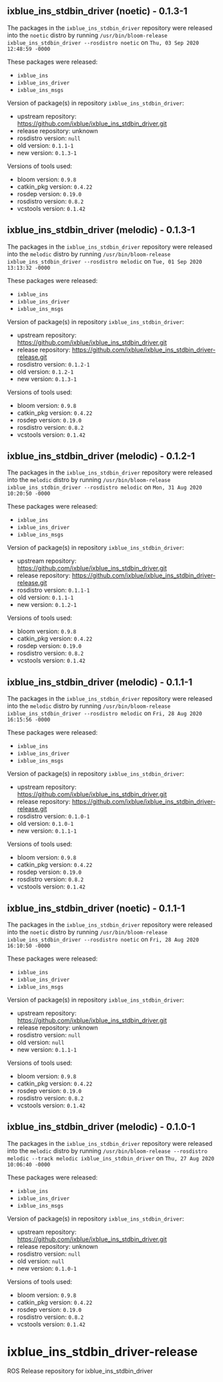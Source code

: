 ## ixblue_ins_stdbin_driver (noetic) - 0.1.3-1

The packages in the `ixblue_ins_stdbin_driver` repository were released into the `noetic` distro by running `/usr/bin/bloom-release ixblue_ins_stdbin_driver --rosdistro noetic` on `Thu, 03 Sep 2020 12:48:59 -0000`

These packages were released:
- `ixblue_ins`
- `ixblue_ins_driver`
- `ixblue_ins_msgs`

Version of package(s) in repository `ixblue_ins_stdbin_driver`:

- upstream repository: https://github.com/ixblue/ixblue_ins_stdbin_driver.git
- release repository: unknown
- rosdistro version: `null`
- old version: `0.1.1-1`
- new version: `0.1.3-1`

Versions of tools used:

- bloom version: `0.9.8`
- catkin_pkg version: `0.4.22`
- rosdep version: `0.19.0`
- rosdistro version: `0.8.2`
- vcstools version: `0.1.42`


## ixblue_ins_stdbin_driver (melodic) - 0.1.3-1

The packages in the `ixblue_ins_stdbin_driver` repository were released into the `melodic` distro by running `/usr/bin/bloom-release ixblue_ins_stdbin_driver --rosdistro melodic` on `Tue, 01 Sep 2020 13:13:32 -0000`

These packages were released:
- `ixblue_ins`
- `ixblue_ins_driver`
- `ixblue_ins_msgs`

Version of package(s) in repository `ixblue_ins_stdbin_driver`:

- upstream repository: https://github.com/ixblue/ixblue_ins_stdbin_driver.git
- release repository: https://github.com/ixblue/ixblue_ins_stdbin_driver-release.git
- rosdistro version: `0.1.2-1`
- old version: `0.1.2-1`
- new version: `0.1.3-1`

Versions of tools used:

- bloom version: `0.9.8`
- catkin_pkg version: `0.4.22`
- rosdep version: `0.19.0`
- rosdistro version: `0.8.2`
- vcstools version: `0.1.42`


## ixblue_ins_stdbin_driver (melodic) - 0.1.2-1

The packages in the `ixblue_ins_stdbin_driver` repository were released into the `melodic` distro by running `/usr/bin/bloom-release ixblue_ins_stdbin_driver --rosdistro melodic` on `Mon, 31 Aug 2020 10:20:50 -0000`

These packages were released:
- `ixblue_ins`
- `ixblue_ins_driver`
- `ixblue_ins_msgs`

Version of package(s) in repository `ixblue_ins_stdbin_driver`:

- upstream repository: https://github.com/ixblue/ixblue_ins_stdbin_driver.git
- release repository: https://github.com/ixblue/ixblue_ins_stdbin_driver-release.git
- rosdistro version: `0.1.1-1`
- old version: `0.1.1-1`
- new version: `0.1.2-1`

Versions of tools used:

- bloom version: `0.9.8`
- catkin_pkg version: `0.4.22`
- rosdep version: `0.19.0`
- rosdistro version: `0.8.2`
- vcstools version: `0.1.42`


## ixblue_ins_stdbin_driver (melodic) - 0.1.1-1

The packages in the `ixblue_ins_stdbin_driver` repository were released into the `melodic` distro by running `/usr/bin/bloom-release ixblue_ins_stdbin_driver --rosdistro melodic` on `Fri, 28 Aug 2020 16:15:56 -0000`

These packages were released:
- `ixblue_ins`
- `ixblue_ins_driver`
- `ixblue_ins_msgs`

Version of package(s) in repository `ixblue_ins_stdbin_driver`:

- upstream repository: https://github.com/ixblue/ixblue_ins_stdbin_driver.git
- release repository: https://github.com/ixblue/ixblue_ins_stdbin_driver-release.git
- rosdistro version: `0.1.0-1`
- old version: `0.1.0-1`
- new version: `0.1.1-1`

Versions of tools used:

- bloom version: `0.9.8`
- catkin_pkg version: `0.4.22`
- rosdep version: `0.19.0`
- rosdistro version: `0.8.2`
- vcstools version: `0.1.42`


## ixblue_ins_stdbin_driver (noetic) - 0.1.1-1

The packages in the `ixblue_ins_stdbin_driver` repository were released into the `noetic` distro by running `/usr/bin/bloom-release ixblue_ins_stdbin_driver --rosdistro noetic` on `Fri, 28 Aug 2020 16:10:50 -0000`

These packages were released:
- `ixblue_ins`
- `ixblue_ins_driver`
- `ixblue_ins_msgs`

Version of package(s) in repository `ixblue_ins_stdbin_driver`:

- upstream repository: https://github.com/ixblue/ixblue_ins_stdbin_driver.git
- release repository: unknown
- rosdistro version: `null`
- old version: `null`
- new version: `0.1.1-1`

Versions of tools used:

- bloom version: `0.9.8`
- catkin_pkg version: `0.4.22`
- rosdep version: `0.19.0`
- rosdistro version: `0.8.2`
- vcstools version: `0.1.42`


## ixblue_ins_stdbin_driver (melodic) - 0.1.0-1

The packages in the `ixblue_ins_stdbin_driver` repository were released into the `melodic` distro by running `/usr/bin/bloom-release --rosdistro melodic --track melodic ixblue_ins_stdbin_driver` on `Thu, 27 Aug 2020 10:06:40 -0000`

These packages were released:
- `ixblue_ins`
- `ixblue_ins_driver`
- `ixblue_ins_msgs`

Version of package(s) in repository `ixblue_ins_stdbin_driver`:

- upstream repository: https://github.com/ixblue/ixblue_ins_stdbin_driver.git
- release repository: unknown
- rosdistro version: `null`
- old version: `null`
- new version: `0.1.0-1`

Versions of tools used:

- bloom version: `0.9.8`
- catkin_pkg version: `0.4.22`
- rosdep version: `0.19.0`
- rosdistro version: `0.8.2`
- vcstools version: `0.1.42`


# ixblue_ins_stdbin_driver-release
ROS Release repository for ixblue_ins_stdbin_driver
